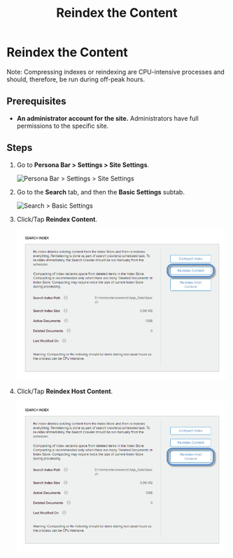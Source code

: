 ﻿---
uid: reindex-content
topic: reindex-content
locale: en
title: Reindex the Content
dnneditions: DNN Platform,Evoq Content,Evoq Engage
dnnversion: 09.02.00
parent-topic: administrators-search-overview
related-topics: compress-indexes
---

# Reindex the Content

Note: Compressing indexes or reindexing are CPU-intensive processes and should, therefore, be run during off-peak hours.

## Prerequisites

*   **An administrator account for the site.** Administrators have full permissions to the specific site.

## Steps

1.  Go to **Persona Bar \> Settings \> Site Settings**.
    
    ![Persona Bar > Settings > Site Settings](/images/scr-pbar-host-Settings-E91.png)
    
2.  Go to the **Search** tab, and then the **Basic Settings** subtab.
    
    ![Search > Basic Settings](/images/scr-pbtabs-host-Settings-SiteSettings-Search-BasicSettings-E90.png)
    
3.  Click/Tap **Reindex Content**.
    
      
    
    ![](/images/scr-SiteSettings-Search-BasicSettings-index-reindex-content-E90.png)
    
      
    
4.  Click/Tap **Reindex Host Content**.
    
      
    
    ![](/images/scr-SiteSettings-Search-BasicSettings-index-reindex-host-content-E90.png)
